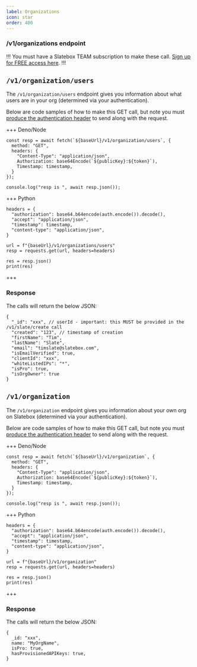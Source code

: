 ```yaml
---
label: Organizations
icon: star
order: 400
---
```


### /v1/organizations endpoint

!!!
You must have a Slatebox TEAM subscription to make these call. [Sign up for FREE access here](https://form.jotform.com/231197009478058).
!!!

## `/v1/organization/users`

The `/v1/organization/users` endpoint gives you information about what users are in your org (determined via your authentication).

Below are code samples of how to make this GET call, but note you must [produce the authentication header](./readme.md) to send along with the request.

+++ Deno/Node

```
const resp = await fetch(`${baseUrl}/v1/organization/users`, {
  method: "GET",
  headers: {
    "Content-Type": "application/json",
    Authorization: base64Encode(`${publicKey}:${token}`),
    Timestamp: timestamp,
  }
});

console.log("resp is ", await resp.json());
```

+++ Python

```
headers = {
  "authorization": base64.b64encode(auth.encode()).decode(),
  "accept": "application/json",
  "timestamp": timestamp,
  "content-type": "application/json",
}

url = f"{baseUrl}/v1/organizations/users"
resp = requests.get(url, headers=headers)

res = resp.json()
print(res)
```

+++

### Response

The calls will return the below JSON:

```
{
  "_id": "xxx", // userId - important: this MUST be provided in the /v1/slate/create call
  "created": "123", // timestamp of creation
  "firstName": "Tim",
  "lastName": "Slate",
  "email": "timslate@slatebox.com",
  "isEmailVerified": true,
  "clientId": "xxx",
  "whiteListedIPs": "*",
  "isPro": true,
  "isOrgOwner": true
}

```

## `/v1/organization`

The `/v1/organization` endpoint gives you information about your own org on Slatebox (determined via your authentication).

Below are code samples of how to make this GET call, but note you must [produce the authentication header](./readme.md) to send along with the request.

+++ Deno/Node

```
const resp = await fetch(`${baseUrl}/v1/organization`, {
  method: "GET",
  headers: {
    "Content-Type": "application/json",
    Authorization: base64Encode(`${publicKey}:${token}`),
    Timestamp: timestamp,
  }
});

console.log("resp is ", await resp.json());
```

+++ Python

```
headers = {
  "authorization": base64.b64encode(auth.encode()).decode(),
  "accept": "application/json",
  "timestamp": timestamp,
  "content-type": "application/json",
}

url = f"{baseUrl}/v1/organization"
resp = requests.get(url, headers=headers)

res = resp.json()
print(res)
```

+++

### Response

The calls will return the below JSON:

```
{
  _id: "xxx",
  name: "MyOrgName",
  isPro: true,
  hasProvisionedAPIKeys: true,
}
```
